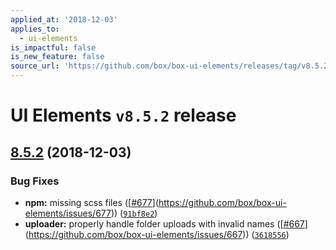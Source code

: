 ```yaml
---
applied_at: '2018-12-03'
applies_to:
  - ui-elements
is_impactful: false
is_new_feature: false
source_url: 'https://github.com/box/box-ui-elements/releases/tag/v8.5.2'
---
```


# UI Elements `v8.5.2` release

## [8.5.2]([`v8.5.1...v8.5.2`](https://github.com/box/box-ui-elements/compare/`v8.5.1...v8.5.2`)) (2018-12-03)


### Bug Fixes

* **npm:** missing scss files ([[#677](https://github.com/box/box-ui-elements/pull/677)](https://github.com/box/box-ui-elements/issues/677)) ([`91bf8e2`](https://github.com/box/box-ui-elements/commit[`91bf8e2`](https://github.com/box/box-ui-elements/commit/91bf8e2)))
* **uploader:** properly handle folder uploads with invalid names ([[#667](https://github.com/box/box-ui-elements/pull/667)](https://github.com/box/box-ui-elements/issues/667)) ([`3618556`](https://github.com/box/box-ui-elements/commit[`3618556`](https://github.com/box/box-ui-elements/commit/3618556)))



